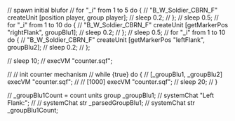 // spawn initial blufor
// for "\_i" from 1 to 5 do {
// "B_W_Soldier_CBRN_F" createUnit [position player, group player];
// sleep 0.2;
// };
// sleep 0.5;
// for "\_i" from 1 to 10 do {
// "B_W_Soldier_CBRN_F" createUnit [getMarkerPos "rightFlank", groupBlu1];
// sleep 0.2;
// };
// sleep 0.5;
// for "\_i" from 1 to 10 do {
// "B_W_Soldier_CBRN_F" createUnit [getMarkerPos "leftFlank", groupBlu2];
// sleep 0.2;
// };

// sleep 10;
// execVM "counter.sqf";

// // init counter mechanism
// while {true} do {
// [_groupBlu1, _groupBlu2] execVM "counter.sqf";
// // [1000] execVM "counter.sqf";
// sleep 20;
// }

// \_groupBlu1Count = count units group \_groupBlu1;
// systemChat "Left Flank:";
// // systemChat str \_parsedGroupBlu1;
// systemChat str \_groupBlu1Count;
